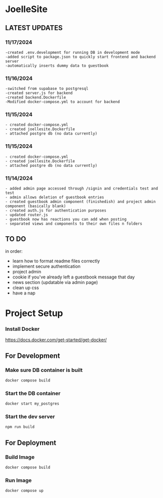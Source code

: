 # JoelleSite

## LATEST UPDATES

### 11/17/2024
    -created .env.development for running DB in development mode
    -added script to package.json to quickly start frontend and backend server
    -automatically inserts dummy data to guestbook

### 11/16/2024
    -switched from supabase to postgresql
    -created server.js for backend
    -created backend.Dockerfile
    -Modified docker-compose.yml to account for backend

### 11/15/2024
    - created docker-compose.yml
    - created joellesite.Dockerfile
    - attached postgre db (no data currently)

### 11/15/2024
    - created docker-compose.yml
    - created joellesite.Dockerfile
    - attached postgre db (no data currently)

### 11/14/2024
    - added admin page accessed through /signin and credentials test and test
    - admin allows deletion of guestbook entries
    - created guestbook admin component (finishedish) and project admin component (basically blank)
    - created auth.js for authentication purposes
    - updated router.js
    - guestbook now has reactions you can add when posting
    - separated views and components to their own files n folders

## TO DO

in order:

- learn how to format readme files correctly
- implement secure authentication
- project admin
- cookie if you've already left a guestbook message that day
- news section (updatable via admin page)
- clean up css
- have a nap

# Project Setup

### Install Docker

https://docs.docker.com/get-started/get-docker/

## For Development

### Make sure DB container is built

```sh
docker compose build
```

### Start the DB container

```sh
docker start my_postgres
```

### Start the dev server

```sh
npm run build
```

## For Deployment

### Build Image

```sh
docker compose build
```

### Run Image

```sh
docker compose up
```
